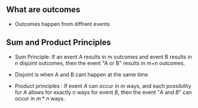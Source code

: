 ## What are outcomes
- Outcomes happen from diffrent events

## Sum and Product Principles
- Sum Principle: If an event A results in m outcomes and event B results in n disjoint outcomes, then the event "A or B" results in m+n outcomes.

- Disjoint is when A and B cant happen at the same time 

- Product principles : If event $A$ can occur in $m$ ways, and each possibility for $A$ allows for exactly $n$ ways for event $B$, then the event "$A$ and $B$" can occur in $m * n$ ways. 
